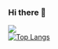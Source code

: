 ### Hi there 👋

<!--
**raindrops-0199/raindrops-0199** is a ✨ _special_ ✨ repository because its `README.md` (this file) appears on your GitHub profile.

Here are some ideas to get you started:

- 🔭 I’m currently working on ...
- 🌱 I’m currently learning ...
- 👯 I’m looking to collaborate on ...
- 🤔 I’m looking for help with ...
- 💬 Ask me about ...
- 📫 How to reach me: ...
- 😄 Pronouns: ...
- ⚡ Fun fact: ...
-->
![](https://github-readme-stats.vercel.app/api?username=raindrops-0199&theme=tokyonight)\
[![Top Langs](https://github-readme-stats.vercel.app/api/top-langs/?username=raindrops-0199&layout=compact)](https://github.com/raindrops-0199/github-readme-stats)
